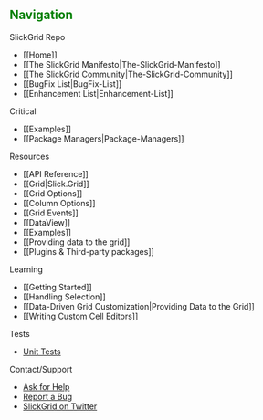 ## <font color="green">Navigation</font>

SlickGrid Repo
* [[Home]]
* [[The SlickGrid Manifesto|The-SlickGrid-Manifesto]]
* [[The SlickGrid Community|The-SlickGrid-Community]]
* [[BugFix List|BugFix-List]]
* [[Enhancement List|Enhancement-List]]

Critical
* [[Examples]]
* [[Package Managers|Package-Managers]]

Resources
* [[API Reference]]
* [[Grid|Slick.Grid]]
* [[Grid Options]]
* [[Column Options]]
* [[Grid Events]]
* [[DataView]]
* [[Examples]]
* [[Providing data to the grid]]
* [[Plugins & Third-party packages]]

Learning
* [[Getting Started]]
* [[Handling Selection]]
* [[Data-Driven Grid Customization|Providing Data to the Grid]]
* [[Writing Custom Cell Editors]]

Tests
* [Unit Tests](http://mleibman.github.com/SlickGrid/tests/index.html)

Contact/Support
* [Ask for Help](https://groups.google.com/forum/#!forum/slickgrid)
* [Report a Bug](https://github.com/mleibman/SlickGrid/issues)
* [SlickGrid on Twitter](http://twitter.com/slickgrid)